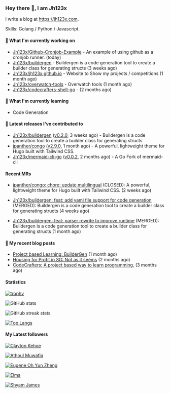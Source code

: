 ### Hey there 👋, I am Jh123x

I write a blog at https://jh123x.com.

Skills: Golang / Python / Javascript.

#### 👷 What I'm currently working on

- [Jh123x/Github-Cronjob-Example](https://github.com/Jh123x/Github-Cronjob-Example) - An example of using github as a cronjob runner. (today)
- [Jh123x/buildergen](https://github.com/Jh123x/buildergen) - Buildergen is a code generation tool to create a builder class for generating structs (3 weeks ago)
- [Jh123x/jh123x.github.io](https://github.com/Jh123x/jh123x.github.io) - Website to Show my projects / competitions (1 month ago)
- [Jh123x/overwatch-tools](https://github.com/Jh123x/overwatch-tools) - Overwatch tools (1 month ago)
- [Jh123x/codecrafters-shell-go](https://github.com/Jh123x/codecrafters-shell-go) -  (2 months ago)

#### 🌱 What I'm currently learning
- Code Generation

#### 🔭 Latest releases I've contributed to

- [Jh123x/buildergen](https://github.com/Jh123x/buildergen) ([v0.2.0](https://github.com/Jh123x/buildergen/releases/tag/v0.2.0), 3 weeks ago) - Buildergen is a code generation tool to create a builder class for generating structs
- [jpanther/congo](https://github.com/jpanther/congo) ([v2.9.0](https://github.com/jpanther/congo/releases/tag/v2.9.0), 1 month ago) - A powerful, lightweight theme for Hugo built with Tailwind CSS.
- [Jh123x/mermaid-cli-go](https://github.com/Jh123x/mermaid-cli-go) ([v0.0.2](https://github.com/Jh123x/mermaid-cli-go/releases/tag/v0.0.2), 2 months ago) - A Go Fork of mermaid-cli

#### Recent MRs


-    [jpanther/congo: chore: update multilingual](https://github.com/jpanther/congo/pull/942) (CLOSED): A powerful, lightweight theme for Hugo built with Tailwind CSS. (2 weeks ago)

-    [Jh123x/buildergen: feat: add yaml file support for code generation](https://github.com/Jh123x/buildergen/pull/8) (MERGED): Buildergen is a code generation tool to create a builder class for generating structs (4 weeks ago)

-    [Jh123x/buildergen: feat: parser rewrite to improve runtime](https://github.com/Jh123x/buildergen/pull/7) (MERGED): Buildergen is a code generation tool to create a builder class for generating structs (1 month ago)


#### 📜 My recent blog posts

- [Project based Learning: BuilderGen](https://jh123x.com/blog/2024/golang-simple-optimization/) (1 month ago)
- [Housing for Profit in SG: Not as it seems](https://jh123x.com/blog/2024/housing-in-sg/) (2 months ago)
- [CodeCrafters: A project based way to learn programming.](https://jh123x.com/blog/2024/codecrafters/) (3 months ago)

#### Statistics
[![trophy](https://github-profile-trophy.vercel.app/?username=Jh123x)](https://github.com/ryo-ma/github-profile-trophy)

![GitHub stats](https://github-readme-stats.vercel.app/api?username=Jh123x&show_icons=true)

![GitHub streak stats](https://streak-stats.demolab.com/?user=Jh123x)

[![Top Langs](https://github-readme-stats.vercel.app/api/top-langs/?username=Jh123x)](https://github.com/anuraghazra/github-readme-stats)

#### My Latest followers


[![Clayton Kehoe](https://avatars.githubusercontent.com/u/118750525?u=588ffcf7212e3e560dad019bff8a65b991b9d723&amp;v=4 "Clayton Kehoe Avatar")](https://github.com/kehoecj)

[![Athoul Muwafiq](https://avatars.githubusercontent.com/u/35678534?u=6c88d042c330c3e543a1028be27a1ebba7ddec0d&amp;v=4 "Athoul Muwafiq Avatar")](https://github.com/athoulmuwafiq)

[![Eugene Oh Yun Zheng](https://avatars.githubusercontent.com/u/131158451?u=d11fb2415d1acf99108aa3e2801f972509a294c7&amp;v=4 "Eugene Oh Yun Zheng Avatar")](https://github.com/EugeneOYZ1203n)

[![Elma](https://avatars.githubusercontent.com/u/76640319?u=1e7343ab8580c4ddafa6ebbb5a0f4cbb51383ad3&amp;v=4 "Elma Avatar")](https://github.com/caprinux)

[![Shyam James](https://avatars.githubusercontent.com/u/73977553?u=efbf14a25c6d1a823404e01e260a073b0a5b31df&amp;v=4 "Shyam James Avatar")](https://github.com/shyamjames)
